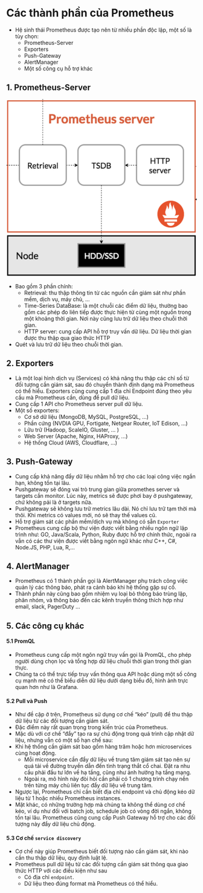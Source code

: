 # Các thành phần của Prometheus
- Hệ sinh thái Prometheus được tạo nên từ nhiều phần độc lập, một số là tùy chọn:
    - Prometheus-Server
    - Exporters
    - Push-Gateway
    - AlertManager
    - Một số công cụ hỗ trợ khác
## 1. Prometheus-Server

![1](/image/2021-04-27_15-11-48.png)

- Bao gồm 3 phần chính:    
    - Retrieval: thu thập thông tin từ các nguồn cần giám sát như phần mềm, dịch vụ, máy chủ, ...
    - Time-Series DataBase: là một chuỗi các điểm dữ liệu, thường bao gồm các phép đo liên tiếp được thực hiện từ cùng một nguồn trong một khoảng thời gian. Nơi này cũng lưu trữ dữ liệu theo chuỗi thời gian. 
    - HTTP server: cung cấp API hỗ trợ truy vấn dữ liệu. Dữ liệu thời gian được thu thập qua giao thức HTTP
- Quét và lưu trữ dữ liệu theo chuỗi thời gian.

## 2. Exporters
- Là một loại hình dịch vụ (Services) có khả năng thu thập các chỉ số từ đối tượng cần giám sát, sau đó chuyển thành định dạng mà Prometheus có thể hiểu. Exporters cũng cung cấp 1 địa chỉ Endpoint đúng theo yêu cầu mà Prometheus cần, dùng để pull dữ liệu.
- Cung cấp 1 API cho Prometheus server pull dữ liệu.
- Một số exporters: 
    - Cơ sở dữ liệu (MongoDB, MySQL, PostgreSQL, ...)
    - Phần cứng (NVDIA GPU, Fortigate, Netgear Router, IoT Edison, ...)
    - Lữu trữ (Hadoop, ScaleIO, Gluster, ... )
    - Web Server (Apache, Nginx, HAProxy, ...)
    - Hệ thống Cloud (AWS, Cloudflare, ...)

## 3. Push-Gateway
- Cung cấp khả năng đẩy dữ liệu nhằm hỗ trợ cho các loại công việc ngắn hạn, không tồn tại lâu.
- Pushgateway sẽ đóng vai trò trung gian giữa promethes server và targets cần monitor. Lúc này, metrics sẽ được phơi bay ở pushgateway, chứ không pải là ở targets nữa.
- Pushgateway sẽ không lưu trữ metrics lâu dài. Nó chỉ lưu trữ tạm thời mà thôi. Khi metrics có values mới, nó sẽ thay thế values cũ.
- Hỗ trợ giám sát các phần mềm/dịch vụ mà không có sẵn `Exporter`
- Prometheus cung cấp bộ thư viện được viết bằng nhiều ngôn ngữ lập trình như: GO, Java/Scala, Python, Ruby được hỗ trợ chính thức, ngoài ra vẫn có các thư viện được viết bằng ngôn ngữ khác như C++, C#, Node.JS, PHP, Lua, R,...

## 4. AlertManager
- Prometheus có 1 thành phần gọi là AlertManager phụ trách công việc quản lý các thông báo, phát ra cảnh báo khi hệ thống gặp sự cố.
- Thành phần này cũng bao gồm nhiệm vụ loại bỏ thông báo trùng lặp, phân nhóm, và thông báo đến các kênh truyền thông thích hợp như email, slack, PagerDuty ...

## 5. Các công cụ khác

#### 5.1 PromQL
- Prometheus cung cấp một ngôn ngữ truy vấn gọi là PromQL, cho phép người dùng chọn lọc và tổng hợp dữ liệu chuỗi thời gian trong thời gian thực.
- Chúng ta có thể trực tiếp truy vấn thông qua API hoặc dùng một số công cụ mạnh mẽ có thể biểu diễn dữ liệu dưới dạng biểu đồ, hình ảnh trực quan hơn như là Grafana.

#### 5.2 Pull và Push
- Như đề cập ở trên, Prometheus sử dụng cơ chế “kéo” (pull) để thu thập dữ liệu từ các đối tượng cần giám sát.
- Đặc điểm này rất quan trọng trong kiến trúc của Prometheus.
- Mặc dù với cơ chế “đẩy” tạo ra sự chủ động trong quá trình cập nhật dữ liệu, nhưng vẫn có một số hạn chế sau:
- Khi hệ thống cần giám sát bao gồm hàng trăm hoặc hơn microservices cùng hoạt động. 
    - Mỗi microservice cần đẩy dữ liệu về trung tâm giám sát tạo nên sự quá tải về đường truyền dẫn đến tình trạng thắt cổ chai. Đặt ra nhu cầu phải đầu tư lớn về hạ tầng, cũng như ảnh hưởng hạ tầng mạng.
    - Ngoài ra, mô hình này đòi hỏi cần phải có 1 chương trình chạy nền trên từng máy chủ liên tục đẩy dữ liệu về trung tâm.
- Ngược lại, Prometheus chỉ cần biết địa chỉ endpoint và chủ động kéo dữ liệu từ 1 hoặc nhiều Prometheus instances.
- Mặt khác, có những trường hợp mà chúng ta không thể dùng cơ chế kéo, ví dụ như đối với batch job, schedule job có vòng đời ngắn, không tồn tại lâu. Prometheus cũng cung cấp Push Gateway hỗ trợ cho các đối tượng này đẩy dữ liệu chủ động.

#### 5.3 Cơ chế `service discovery`
- Cơ chế này giúp Prometheus biết đối tượng nào cần giám sát, khi nào cần thu thập dữ liệu, quy định luật lệ. 
- Prometheus pull dữ liệu từ các đối tượng cần giám sát thông qua giao thức HTTP với các điều kiện như sau
    - Có địa chỉ `endpoint`. 
    - Dữ liệu theo đúng format mà Prometheus có thể hiểu. 
